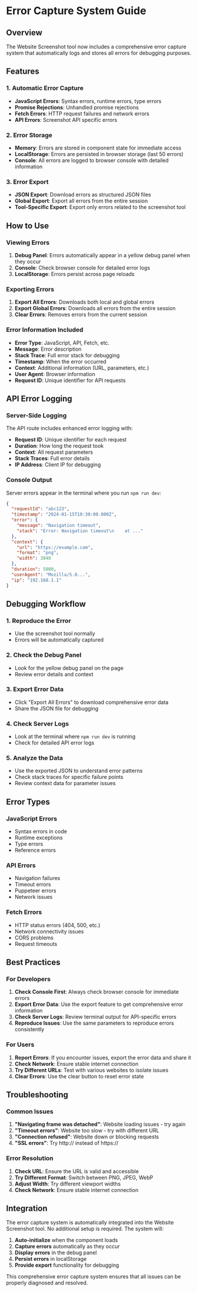 # Error Capture System Guide

## Overview
The Website Screenshot tool now includes a comprehensive error capture system that automatically logs and stores all errors for debugging purposes.

## Features

### 1. Automatic Error Capture
- **JavaScript Errors**: Syntax errors, runtime errors, type errors
- **Promise Rejections**: Unhandled promise rejections
- **Fetch Errors**: HTTP request failures and network errors
- **API Errors**: Screenshot API specific errors

### 2. Error Storage
- **Memory**: Errors are stored in component state for immediate access
- **LocalStorage**: Errors are persisted in browser storage (last 50 errors)
- **Console**: All errors are logged to browser console with detailed information

### 3. Error Export
- **JSON Export**: Download errors as structured JSON files
- **Global Export**: Export all errors from the entire session
- **Tool-Specific Export**: Export only errors related to the screenshot tool

## How to Use

### Viewing Errors
1. **Debug Panel**: Errors automatically appear in a yellow debug panel when they occur
2. **Console**: Check browser console for detailed error logs
3. **LocalStorage**: Errors persist across page reloads

### Exporting Errors
1. **Export All Errors**: Downloads both local and global errors
2. **Export Global Errors**: Downloads all errors from the entire session
3. **Clear Errors**: Removes errors from the current session

### Error Information Included
- **Error Type**: JavaScript, API, Fetch, etc.
- **Message**: Error description
- **Stack Trace**: Full error stack for debugging
- **Timestamp**: When the error occurred
- **Context**: Additional information (URL, parameters, etc.)
- **User Agent**: Browser information
- **Request ID**: Unique identifier for API requests

## API Error Logging

### Server-Side Logging
The API route includes enhanced error logging with:
- **Request ID**: Unique identifier for each request
- **Duration**: How long the request took
- **Context**: All request parameters
- **Stack Traces**: Full error details
- **IP Address**: Client IP for debugging

### Console Output
Server errors appear in the terminal where you run `npm run dev`:
```json
{
  "requestId": "abc123",
  "timestamp": "2024-01-15T10:30:00.000Z",
  "error": {
    "message": "Navigation timeout",
    "stack": "Error: Navigation timeout\n    at ..."
  },
  "context": {
    "url": "https://example.com",
    "format": "png",
    "width": 3840
  },
  "duration": 5000,
  "userAgent": "Mozilla/5.0...",
  "ip": "192.168.1.1"
}
```

## Debugging Workflow

### 1. Reproduce the Error
- Use the screenshot tool normally
- Errors will be automatically captured

### 2. Check the Debug Panel
- Look for the yellow debug panel on the page
- Review error details and context

### 3. Export Error Data
- Click "Export All Errors" to download comprehensive error data
- Share the JSON file for debugging

### 4. Check Server Logs
- Look at the terminal where `npm run dev` is running
- Check for detailed API error logs

### 5. Analyze the Data
- Use the exported JSON to understand error patterns
- Check stack traces for specific failure points
- Review context data for parameter issues

## Error Types

### JavaScript Errors
- Syntax errors in code
- Runtime exceptions
- Type errors
- Reference errors

### API Errors
- Navigation failures
- Timeout errors
- Puppeteer errors
- Network issues

### Fetch Errors
- HTTP status errors (404, 500, etc.)
- Network connectivity issues
- CORS problems
- Request timeouts

## Best Practices

### For Developers
1. **Check Console First**: Always check browser console for immediate errors
2. **Export Error Data**: Use the export feature to get comprehensive error information
3. **Check Server Logs**: Review terminal output for API-specific errors
4. **Reproduce Issues**: Use the same parameters to reproduce errors consistently

### For Users
1. **Report Errors**: If you encounter issues, export the error data and share it
2. **Check Network**: Ensure stable internet connection
3. **Try Different URLs**: Test with various websites to isolate issues
4. **Clear Errors**: Use the clear button to reset error state

## Troubleshooting

### Common Issues
1. **"Navigating frame was detached"**: Website loading issues - try again
2. **"Timeout errors"**: Website too slow - try with different URL
3. **"Connection refused"**: Website down or blocking requests
4. **"SSL errors"**: Try http:// instead of https://

### Error Resolution
1. **Check URL**: Ensure the URL is valid and accessible
2. **Try Different Format**: Switch between PNG, JPEG, WebP
3. **Adjust Width**: Try different viewport widths
4. **Check Network**: Ensure stable internet connection

## Integration

The error capture system is automatically integrated into the Website Screenshot tool. No additional setup is required. The system will:

1. **Auto-initialize** when the component loads
2. **Capture errors** automatically as they occur
3. **Display errors** in the debug panel
4. **Persist errors** in localStorage
5. **Provide export** functionality for debugging

This comprehensive error capture system ensures that all issues can be properly diagnosed and resolved.
